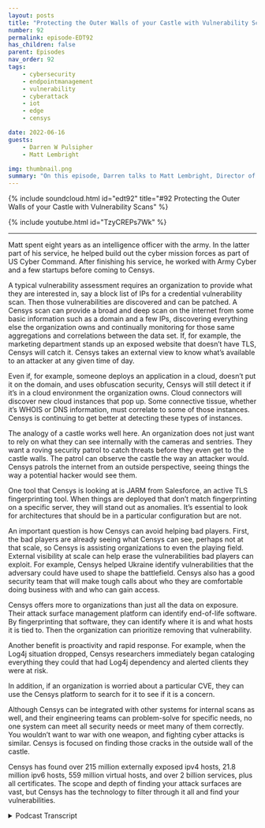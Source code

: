 ```yaml
---
layout: posts
title: "Protecting the Outer Walls of your Castle with Vulnerability Scans"
number: 92
permalink: episode-EDT92
has_children: false
parent: Episodes
nav_order: 92
tags:
    - cybersecurity
    - endpointmanagement
    - vulnerability
    - cyberattack
    - iot
    - edge
    - censys

date: 2022-06-16
guests:
    - Darren W Pulsipher
    - Matt Lembright

img: thumbnail.png
summary: "On this episode, Darren talks to Matt Lembright, Director of Federal Applications, Censys, about how Censys assesses the attack surface for internet-connected devices, allowing organizations to eliminate vulnerabilities."
---
```


{% include soundcloud.html id="edt92" title="#92 Protecting the Outer Walls of your Castle with Vulnerability Scans" %}

{% include youtube.html id="TzyCREPs7Wk" %}

---

Matt spent eight years as an intelligence officer with the army. In the latter part of his service, he helped build out the cyber mission forces as part of US Cyber Command. After finishing his service, he worked with Army Cyber and a few startups before coming to Censys.

A typical vulnerability assessment requires an organization to provide what they are interested in, say a block list of IPs for a credential vulnerability scan. Then those vulnerabilities are discovered and can be patched. A Censys scan can provide a broad and deep scan on the internet from some basic information such as a domain and a few IPs, discovering everything else the organization owns and continually monitoring for those same aggregations and correlations between the data set. If, for example, the marketing department stands up an exposed website that doesn’t have TLS, Censys will catch it.  Censys takes an external view to know what’s available to an attacker at any given time of day.

Even if, for example, someone deploys an application in a cloud, doesn’t put it on the domain, and uses obfuscation security, Censys will still detect it if it’s in a cloud environment the organization owns. Cloud connectors will discover new cloud instances that pop up. Some connective tissue, whether it’s WHOIS or DNS information, must correlate to some of those instances. Censys is continuing to get better at detecting these types of instances.

The analogy of a castle works well here. An organization does not just want to rely on what they can see internally with the cameras and sentries. They want a roving security patrol to catch threats before they even get to the castle walls. The patrol can observe the castle the way an attacker would. Censys patrols the internet from an outside perspective, seeing things the way a potential hacker would see them.

One tool that Censys is looking at is JARM from Salesforce, an active TLS fingerprinting tool.  When things are deployed that don’t match fingerprinting on a specific server, they will stand out as anomalies. It’s essential to look for architectures that should be in a particular configuration but are not.

An important question is how Censys can avoid helping bad players. First, the bad players are already seeing what Censys can see, perhaps not at that scale, so Censys is assisting organizations to even the playing field. External visibility at scale can help erase the vulnerabilities bad players can exploit. For example, Censys helped Ukraine identify vulnerabilities that the adversary could have used to shape the battlefield. Censys also has a good security team that will make tough calls about who they are comfortable doing business with and who can gain access.

Censys offers more to organizations than just all the data on exposure. Their attack surface management platform can identify end-of-life software. By fingerprinting that software, they can identify where it is and what hosts it is tied to. Then the organization can prioritize removing that vulnerability.

Another benefit is proactivity and rapid response. For example, when the Log4j situation dropped, Censys researchers immediately began cataloging everything they could that had Log4j dependency and alerted clients they were at risk.

In addition, if an organization is worried about a particular CVE, they can use the Censys platform to search for it to see if it is a concern.

Although Censys can be integrated with other systems for internal scans as well, and their engineering teams can problem-solve for specific needs, no one system can meet all security needs or meet many of them correctly. You wouldn’t want to war with one weapon, and fighting cyber attacks is similar.  Censys is focused on finding those cracks in the outside wall of the castle.

Censys has found over 215 million externally exposed ipv4 hosts, 21.8 million ipv6 hosts, 559 million virtual hosts, and over 2 billion services, plus all certificates. The scope and depth of finding your attack surfaces are vast, but Censys has the technology to filter through it all and find your vulnerabilities. 



<details>
<summary> Podcast Transcript </summary>

<p></p>

</details>
